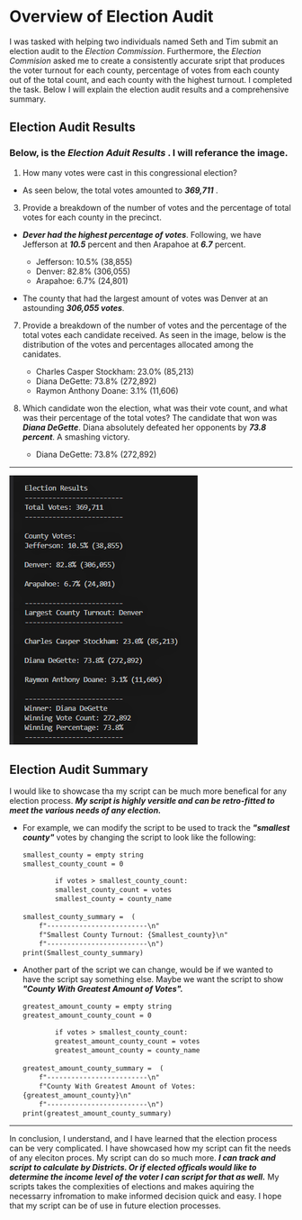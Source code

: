 # Overview of Election Audit 
  I was tasked with helping two individuals named Seth and Tim submit an election audit to the *Election Commission*. Furthermore, the *Election Commision* asked
me to create a consistently accurate sript that produces the voter turnout for each county, percentage of votes from each county out of the total count, and each county with the highest turnout. I completed the task. Below I will explain the election audit results and a comprehensive summary. 

## Election Audit Results 
### Below, is the *Election Aduit Results* . I will referance the image.
1. How many votes were cast in this congressional election?
  - As seen below, the total votes amounted to ***369,711*** .
  
  
3. Provide a breakdown of the number of votes and the percentage of total votes for each county in the precinct.
  - ***Dever had the highest percentage of votes***. Following, we have Jefferson at ***10.5*** percent and then Arapahoe at ***6.7*** percent.
    - Jefferson: 10.5% (38,855)
    - Denver: 82.8% (306,055)
    - Arapahoe: 6.7% (24,801)

  - The county that had the largest amount of votes was Denver at an astounding ***306,055 votes***.
  
  
7. Provide a breakdown of the number of votes and the percentage of the total votes each candidate received.
As seen in the image, below is the distribution of the votes and percentages allocated among the canidates.

    - Charles Casper Stockham: 23.0% (85,213)
    - Diana DeGette: 73.8% (272,892)
    - Raymon Anthony Doane: 3.1% (11,606)


9. Which candidate won the election, what was their vote count, and what was their percentage of the total votes?
  The candidate that won was ***Diana DeGette***. Diana absolutely defeated her opponents by ***73.8 percent***. A smashing victory. 

   - Diana DeGette: 73.8% (272,892)




-----------------------------------------------------------------------------------------------------------------------------




![Election Analysis](https://github.com/Aszeal/Election_Analysis-/blob/main/Resources%20Election%20Analysis/Election%20Analysis%20text.png)

## Election Audit Summary
I would like to showcase tha my script can be much more benefical for any election process. ***My script is highly versitle and can be retro-fitted to meet the various needs of any election.*** 

 - For example,  we can modify the script to be used to track the ***"smallest county"*** votes by changing the script to look like the following:
    ```
    smallest_county = empty string   
    smallest_county_count = 0
    ```
    
    ```
            if votes > smallest_county_count:
            smallest_county_count = votes
            smallest_county = county_name
            
    smallest_county_summary =  (
        f"-------------------------\n"
        f"Smallest County Turnout: {Smallest_county}\n"
        f"-------------------------\n")
    print(Smallest_county_summary)

    ```
  - Another part of the script we can change, would be if we wanted to have the script say something else. Maybe we want the script to show ***"County With Greatest           Amount of Votes".***
       ```
    greatest_amount_county = empty string   
    greatest_amount_county_count = 0
    ```
    ```
            if votes > smallest_county_count:
            greatest_amount_county_count = votes
            greatest_amount_county = county_name
            
    greatest_amount_county_summary =  (
        f"-------------------------\n"
        f"County With Greatest Amount of Votes: {greatest_amount_county}\n"
        f"-------------------------\n")
    print(greatest_amount_county_summary)
    ```
-----------------------------------------------------------------------------------------------------------------------------------------------------------------------
In conclusion, I understand, and I have learned that the election process can be very complicated. I have showcased how my script can fit the needs of any eleciton proces. My script can do so much more. ***I can track and script to calculate by Districts. Or if elected officals would like to determine the income level of the voter I can script for that as well.*** My scripts takes the complexities of elections and makes aquiring the necessarry infromation to make informed decision quick and easy. I hope that my script can be of use in future election processes. 
